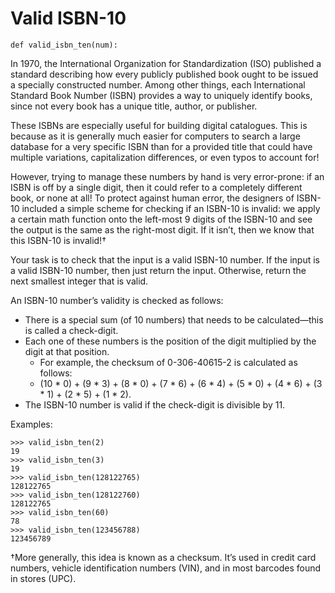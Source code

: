 # Valid ISBN-10

    def valid_isbn_ten(num):

In 1970, the International Organization for Standardization (ISO) published a standard describing how every publicly published book ought to be issued a specially constructed number. Among other things, each International Standard Book Number (ISBN) provides a way to uniquely identify books, since not every book has a unique title, author, or publisher. 

These ISBNs are especially useful for building digital catalogues. This is because as it is generally much easier for computers to search a large database for a very specific ISBN than for a provided title that could have multiple variations, capitalization differences, or even typos to account for!

However, trying to manage these numbers by hand is very error-prone: if an ISBN is off by a single digit, then it could refer to a completely different book, or none at all! To protect against human error, the designers of ISBN-10 included a simple scheme for checking if an ISBN-10 is invalid: we apply a certain math function onto the left-most 9 digits of the ISBN-10 and see the output is the same as the right-most digit. If it isn’t, then we know that this ISBN-10 is invalid!†

Your task is to check that the input is a valid ISBN-10 number. If the input is a valid ISBN-10 number, then just return the input. Otherwise, return the next smallest integer that is valid.

An ISBN-10 number’s validity is checked as follows:

* There is a special sum (of 10 numbers) that needs to be calculated—this is called a check-digit.
* Each one of these numbers is the position of the digit multiplied by the digit at that position.
  * For example, the checksum of 0-306-40615-2 is calculated as follows:
  * (10 * 0) + (9 * 3) + (8 * 0) + (7 * 6) + (6 * 4) + (5 * 0) + (4 * 6) + (3 * 1) + (2 * 5) + (1 * 2).
* The ISBN-10 number is valid if the check-digit is divisible by 11.

Examples:

    >>> valid_isbn_ten(2)
    19
    >>> valid_isbn_ten(3)
    19
    >>> valid_isbn_ten(128122765)
    128122765
    >>> valid_isbn_ten(128122760)
    128122765
    >>> valid_isbn_ten(60)
    78
    >>> valid_isbn_ten(123456788)
    123456789

†More generally, this idea is known as a checksum. It’s used in credit card numbers, vehicle identification numbers (VIN), and in most barcodes found in stores (UPC).
